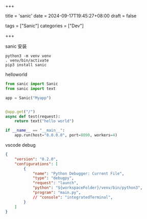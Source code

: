 +++

title = 'sanic'
date = 2024-09-17T19:45:27+08:00
draft = false

tags = ["Sanic"]
categories = ["Dev"]

+++

sanic 安装 

```
python3 -m venv venv 
. venv/bin/activate
pip3 install sanic
```

helloworld

```python
from sanic import Sanic
from sanic import text

app = Sanic("Myapp")


@app.get("/")
async def test(request):
    return text("hello world")

if __name__ == "__main__":
    app.run(host="0.0.0.0", port=8090, workers=4)

```

vscode debug

```json
{
    "version": "0.2.0",
    "configurations": [
        {
            "name": "Python Debugger: Current File",
            "type": "debugpy",
            "request": "launch",
            "python": "${workspaceFolder}/venv/bin/python3",
            "program": "main.py",
            // "console": "integratedTerminal",
        }
    ]
}
```

